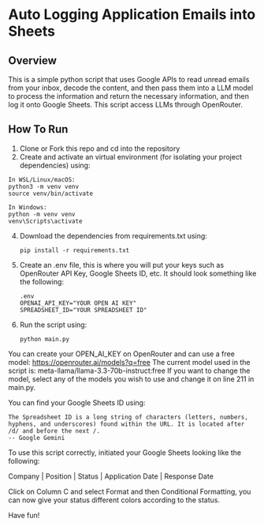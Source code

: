 # Auto Logging Application Emails into Sheets

## Overview

This is a simple python script that uses Google APIs to read unread emails from your inbox, decode the content, and then pass them into a LLM model to process the information and return the necessary information, and then log it onto Google Sheets.
This script access LLMs through OpenRouter.
## How To Run 

1. Clone or Fork this repo and cd into the repository
2. Create and activate an virtual environment (for isolating your project dependencies) using:
  ```
  In WSL/Linux/macOS:
  python3 -m venv venv
  source venv/bin/activate

  In Windows:
  python -m venv venv
  venv\Scripts\activate
  ```
4. Download the dependencies from requirements.txt using:
   ```
   pip install -r requirements.txt
   ```
5. Create an .env file, this is where you will put your keys such as OpenRouter API Key, Google Sheets ID, etc. It should look something like the following:
    ```
    .env
    OPENAI_API_KEY="YOUR OPEN AI KEY"
    SPREADSHEET_ID="YOUR SPREADSHEET ID"
    ```
6. Run the script using:
   ```
   python main.py
   ```

You can create your OPEN_AI_KEY on OpenRouter and can use a free model: https://openrouter.ai/models?q=free
The current model used in the script is: meta-llama/llama-3.3-70b-instruct:free
If you want to change the model, select any of the models you wish to use and change it on line 211 in main.py.

You can find your Google Sheets ID using: 
```
The Spreadsheet ID is a long string of characters (letters, numbers, hyphens, and underscores) found within the URL. It is located after /d/ and before the next /.
-- Google Gemini
```

To use this script correctly, initiated your Google Sheets looking like the following:

Company	| Position	| Status	| Application Date	| Response Date																					

Click on Column C and select Format and then Conditional Formatting, you can now give your status different colors according to the status. 

Have fun!
   

